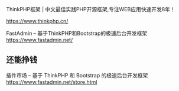 ThinkPHP框架 | 中文最佳实践PHP开源框架,专注WEB应用快速开发8年！

<https://www.thinkphp.cn/>

FastAdmin – 基于ThinkPHP和Bootstrap的极速后台开发框架
<https://www.fastadmin.net/>

## 还能挣钱

插件市场 – 基于 ThinkPHP 和 Bootstrap 的极速后台开发框架
<https://www.fastadmin.net/store.html>
